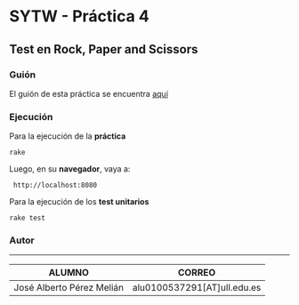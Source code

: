 # SYTW - Práctica 4 #
## Test en Rock, Paper and Scissors ##

### Guión  
El guión de esta práctica se encuentra [aquí](https://dl.dropboxusercontent.com/u/14539152/LPP/LPPbook/node375.html)

### Ejecución
Para la ejecución de la **práctica**

    rake

Luego, en su **navegador**, vaya a:

     http://localhost:8080

Para la ejecución de los **test unitarios**

    rake test

 ### Autor
-------
| ALUMNO | CORREO |
| ---------- | ---------- |
| José Alberto Pérez Melián   | alu0100537291[AT]ull.edu.es   |